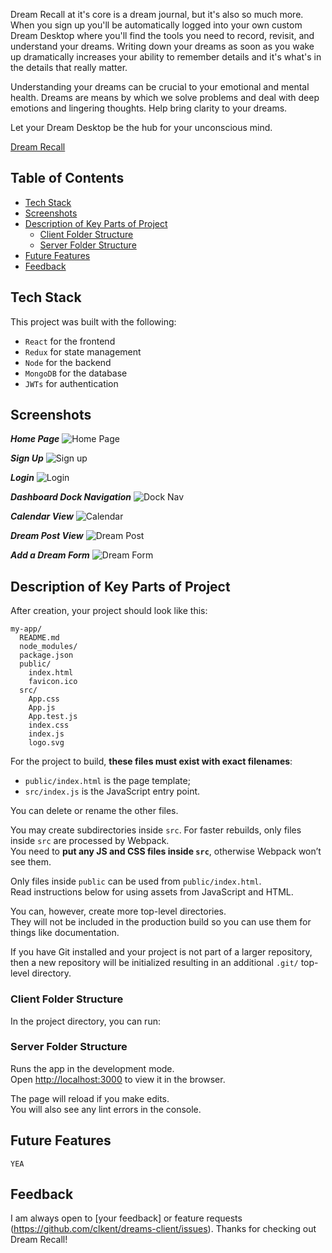 Dream Recall at it's core is a dream journal, but it's also so much more. When you sign up you'll be automatically logged into your own custom Dream Desktop where you'll find the tools you need to record, revisit, and understand your dreams. Writing down your dreams as soon as you wake up dramatically increases your ability to remember details and it's what's in the details that really matter.

Understanding your dreams can be crucial to your emotional and mental health. Dreams are means by which we solve problems and deal with deep emotions and lingering thoughts. Help bring clarity to your dreams.

Let your Dream Desktop be the hub for your unconscious mind.

[Dream Recall](https://dream-recall.herokuapp.com/)

## Table of Contents

- [Tech Stack](#tech-stack)
- [Screenshots](#screenshots)
- [Description of Key Parts of Project](#key-parts)
  - [Client Folder Structure](#client-folder-structure)
  - [Server Folder Structure](#server-folder-structure)
- [Future Features](#future-features)
- [Feedback](#feedback)

## Tech Stack

This project was built with the following:

- `React` for the frontend
- `Redux` for state management
- `Node` for the backend
- `MongoDB` for the database
- `JWTs` for authentication

## Screenshots

**_Home Page_**
![Home Page](clkent.github.com/dreams-client/ss/home-page.png)

**_Sign Up_**
![Sign up](clkent.github.com/dreams-client/ss/sign-up.png)

**_Login_**
![Login](clkent.github.com/dreams-client/ss/log-in.png)

**_Dashboard Dock Navigation_**
![Dock Nav](clkent.github.com/dreams-client/ss/dock-navigation.png)

**_Calendar View_**
![Calendar](clkent.github.com/dreams-client/ss/calendar-view.png)

**_Dream Post View_**
![Dream Post](clkent.github.com/dreams-client/ss/dream-post-view.png)

**_Add a Dream Form_**
![Dream Form](clkent.github.com/dreams-client/ss/add-a-dream-form.png)

## Description of Key Parts of Project

After creation, your project should look like this:

```
my-app/
  README.md
  node_modules/
  package.json
  public/
    index.html
    favicon.ico
  src/
    App.css
    App.js
    App.test.js
    index.css
    index.js
    logo.svg
```

For the project to build, **these files must exist with exact filenames**:

- `public/index.html` is the page template;
- `src/index.js` is the JavaScript entry point.

You can delete or rename the other files.

You may create subdirectories inside `src`. For faster rebuilds, only files inside `src` are processed by Webpack.<br>
You need to **put any JS and CSS files inside `src`**, otherwise Webpack won’t see them.

Only files inside `public` can be used from `public/index.html`.<br>
Read instructions below for using assets from JavaScript and HTML.

You can, however, create more top-level directories.<br>
They will not be included in the production build so you can use them for things like documentation.

If you have Git installed and your project is not part of a larger repository, then a new repository will be initialized resulting in an additional `.git/` top-level directory.

### Client Folder Structure

In the project directory, you can run:

### Server Folder Structure

Runs the app in the development mode.<br>
Open [http://localhost:3000](http://localhost:3000) to view it in the browser.

The page will reload if you make edits.<br>
You will also see any lint errors in the console.

## Future Features

`YEA`

## Feedback

I am always open to [your feedback] or feature requests (https://github.com/clkent/dreams-client/issues). Thanks for checking out Dream Recall!
